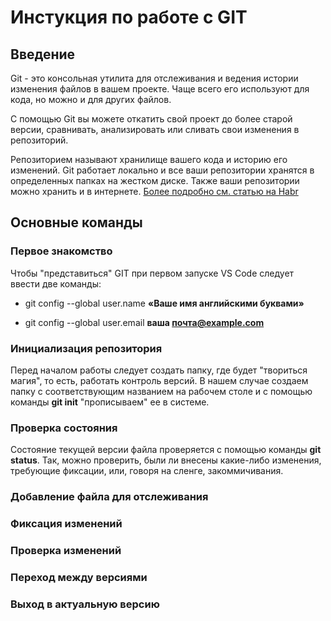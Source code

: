 # Инстукция по работе с GIT

## Введение

Git - это консольная утилита для отслеживания и ведения истории изменения файлов в вашем проекте. Чаще всего его используют для кода, но можно и для других файлов.

С помощью Git вы можете откатить свой проект до более старой версии, сравнивать, анализировать или сливать свои изменения в репозиторий.

Репозиторием называют хранилище вашего кода и историю его изменений. Git работает локально и все ваши репозитории хранятся в определенных папках на жестком диске. Также ваши репозитории можно хранить и в интернете.
[Более подробно см. статью на Habr](https://habr.com/ru/articles/541258/)


## Основные команды

### Первое знакомство

Чтобы "представиться" GIT при первом запуске VS Code следует ввести две команды:

* git config --global user.name **«Ваше имя английскими буквами»**

* git config --global user.email **ваша почта@example.com**

### Инициализация репозитория

Перед началом работы следует создать папку, где будет "твориться магия", то есть, работать контроль версий. В нашем случае создаем папку с соответствующим названием на рабочем столе и с помощью команды **git init** "прописываем" ее в системе. 

### Проверка состояния

Состояние текущей версии файла проверяется с помощью команды **git status**. Так, можно проверить, были ли внесены какие-либо изменения, требующие фиксации, или, говоря на сленге, закоммичивания.

### Добавление файла для отслеживания

### Фиксация изменений

### Проверка изменений

### Переход между версиями

### Выход в актуальную версию